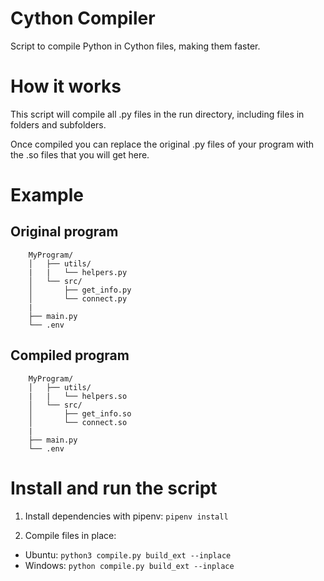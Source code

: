 # Cython Compiler
Script to compile Python in Cython files, making them faster.

# How it works
This script will compile all .py files in the run directory, including files in folders and subfolders.

Once compiled you can replace the original .py files of your program with the .so files that you will get here.

# Example

## Original program


        MyProgram/
        │   ├── utils/
        |   |   └── helpers.py
        │   └── src/
        │       ├── get_info.py
        │       └── connect.py
        |
        ├── main.py
        └── .env
      
## Compiled program


        MyProgram/
        │   ├── utils/
        |   |   └── helpers.so
        │   └── src/
        │       ├── get_info.so
        │       └── connect.so
        |
        ├── main.py
        └── .env

# Install and run the script

1. Install dependencies with pipenv: `pipenv install`

2. Compile files in place:

- Ubuntu: `python3 compile.py build_ext --inplace`
- Windows: `python compile.py build_ext --inplace`